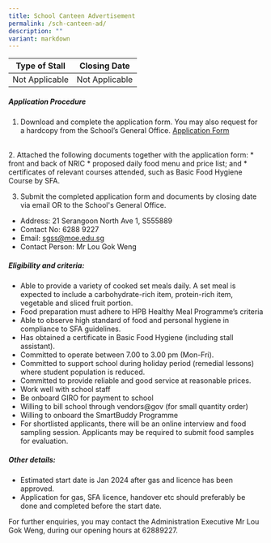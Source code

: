 ```yaml
---
title: School Canteen Advertisement
permalink: /sch-canteen-ad/
description: ""
variant: markdown
---
```

|Type of Stall | Closing Date |
|:--------: | :--------: |
|Not Applicable | Not Applicable|       

 
##### **Application Procedure**
1. Download and complete the application form. You may also request for a hardcopy from the School’s General Office.
[Application Form](/files/application%20form%20-%20canteen.pdf)
<br>
2. Attached the following documents together with the application form:
* front and back of NRIC
* proposed daily food menu and price list; and
* certificates of relevant courses attended, such as Basic Food Hygiene Course by SFA.

3. Submit the completed application form and documents by closing date via email OR to the School's General Office.

* Address: 21 Serangoon North Ave 1, S555889
* Contact No: 6288 9227
* Email: sgss@moe.edu.sg
* Contact Person: Mr Lou Gok Weng

##### **Eligibility and criteria:**
* Able to provide a variety of cooked set meals daily. A set meal is expected to include a carbohydrate-rich item, protein-rich item, vegetable and sliced fruit portion.
* Food preparation must adhere to HPB Healthy Meal Programme’s criteria
* Able to observe high standard of food and personal hygiene in compliance to SFA guidelines.
* Has obtained a certificate in Basic Food Hygiene (including stall assistant).
* Committed to operate between 7.00 to 3.00 pm (Mon-Fri).
* Committed to support school during holiday period (remedial lessons) where student population is reduced.
* Committed to provide reliable and good service at reasonable prices.
* Work well with school staff
* Be onboard GIRO for payment to school
* Willing to bill school through vendors@gov (for small quantity order)
* Willing to onboard the SmartBuddy Programme
* For shortlisted applicants, there will be an online interview and food sampling session. Applicants may be required to submit food samples for evaluation.

##### **Other details:**
* Estimated start date is Jan 2024  after gas and licence has been approved.
* Application for gas, SFA licence, handover etc should preferably be done and completed before the start date.&nbsp;

For further enquiries, you may contact the Administration Executive Mr Lou Gok Weng, during our opening hours at 62889227.